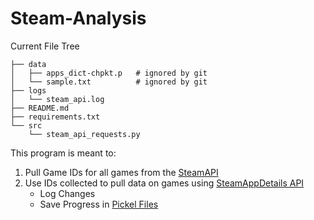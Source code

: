 # Steam-Analysis

Current File Tree
```
├── data
│   ├── apps_dict-chpkt.p   # ignored by git
│   └── sample.txt          # ignored by git
├── logs
│   └── steam_api.log
├── README.md
├── requirements.txt
└── src
    └── steam_api_requests.py
```

This program is meant to:
1. Pull Game IDs for all games from the [SteamAPI](https://partner.steamgames.com/doc/webapi/ISteamApps)
2. Use IDs collected to pull data on games using [SteamAppDetails API](https://github.com/Revadike/InternalSteamWebAPI/wiki/Get-App-Details)
    - Log Changes
    - Save Progress in [Pickel Files](https://docs.python.org/3/library/pickle.html)

